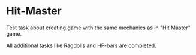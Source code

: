 # Hit-Master

Test task about creating game with the same mechanics as in "Hit Master" game.

All additional tasks like Ragdolls and HP-bars are completed.
